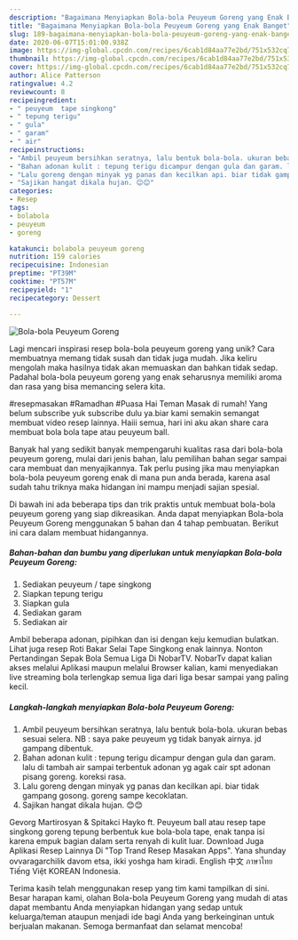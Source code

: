 ```yaml
---
description: "Bagaimana Menyiapkan Bola-bola Peuyeum Goreng yang Enak Banget"
title: "Bagaimana Menyiapkan Bola-bola Peuyeum Goreng yang Enak Banget"
slug: 189-bagaimana-menyiapkan-bola-bola-peuyeum-goreng-yang-enak-banget
date: 2020-06-07T15:01:00.938Z
image: https://img-global.cpcdn.com/recipes/6cab1d84aa77e2bd/751x532cq70/bola-bola-peuyeum-goreng-foto-resep-utama.jpg
thumbnail: https://img-global.cpcdn.com/recipes/6cab1d84aa77e2bd/751x532cq70/bola-bola-peuyeum-goreng-foto-resep-utama.jpg
cover: https://img-global.cpcdn.com/recipes/6cab1d84aa77e2bd/751x532cq70/bola-bola-peuyeum-goreng-foto-resep-utama.jpg
author: Alice Patterson
ratingvalue: 4.2
reviewcount: 8
recipeingredient:
- " peuyeum  tape singkong"
- " tepung terigu"
- " gula"
- " garam"
- " air"
recipeinstructions:
- "Ambil peuyeum bersihkan seratnya, lalu bentuk bola-bola. ukuran bebas sesuai selera. NB : saya pake peuyeum yg tidak banyak airnya. jd gampang dibentuk."
- "Bahan adonan kulit : tepung terigu dicampur dengan gula dan garam. lalu di tambah air sampai terbentuk adonan yg agak cair spt adonan pisang goreng. koreksi rasa."
- "Lalu goreng dengan minyak yg panas dan kecilkan api. biar tidak gampang gosong. goreng sampe kecoklatan."
- "Sajikan hangat dikala hujan. 😊😊"
categories:
- Resep
tags:
- bolabola
- peuyeum
- goreng

katakunci: bolabola peuyeum goreng 
nutrition: 159 calories
recipecuisine: Indonesian
preptime: "PT39M"
cooktime: "PT57M"
recipeyield: "1"
recipecategory: Dessert

---
```



![Bola-bola Peuyeum Goreng](https://img-global.cpcdn.com/recipes/6cab1d84aa77e2bd/751x532cq70/bola-bola-peuyeum-goreng-foto-resep-utama.jpg)

Lagi mencari inspirasi resep bola-bola peuyeum goreng yang unik? Cara membuatnya memang tidak susah dan tidak juga mudah. Jika keliru mengolah maka hasilnya tidak akan memuaskan dan bahkan tidak sedap. Padahal bola-bola peuyeum goreng yang enak seharusnya memiliki aroma dan rasa yang bisa memancing selera kita.

#resepmasakan #Ramadhan #Puasa Hai Teman Masak di rumah! Yang belum subscribe yuk subscribe dulu ya.biar kami semakin semangat membuat video resep lainnya. Haiii semua, hari ini aku akan share cara membuat bola bola tape atau peuyeum ball.

Banyak hal yang sedikit banyak mempengaruhi kualitas rasa dari bola-bola peuyeum goreng, mulai dari jenis bahan, lalu pemilihan bahan segar sampai cara membuat dan menyajikannya. Tak perlu pusing jika mau menyiapkan bola-bola peuyeum goreng enak di mana pun anda berada, karena asal sudah tahu triknya maka hidangan ini mampu menjadi sajian spesial.


Di bawah ini ada beberapa tips dan trik praktis untuk membuat bola-bola peuyeum goreng yang siap dikreasikan. Anda dapat menyiapkan Bola-bola Peuyeum Goreng menggunakan 5 bahan dan 4 tahap pembuatan. Berikut ini cara dalam membuat hidangannya.

<!--inarticleads1-->

##### Bahan-bahan dan bumbu yang diperlukan untuk menyiapkan Bola-bola Peuyeum Goreng:

1. Sediakan  peuyeum / tape singkong
1. Siapkan  tepung terigu
1. Siapkan  gula
1. Sediakan  garam
1. Sediakan  air


Ambil beberapa adonan, pipihkan dan isi dengan keju kemudian bulatkan. Lihat juga resep Roti Bakar Selai Tape Singkong enak lainnya. Nonton Pertandingan Sepak Bola Semua Liga Di NobarTV. NobarTv dapat kalian akses melalui Aplikasi maupun melalui Browser kalian, kami menyediakan live streaming bola terlengkap semua liga dari liga besar sampai yang paling kecil. 

<!--inarticleads2-->

##### Langkah-langkah menyiapkan Bola-bola Peuyeum Goreng:

1. Ambil peuyeum bersihkan seratnya, lalu bentuk bola-bola. ukuran bebas sesuai selera. NB : saya pake peuyeum yg tidak banyak airnya. jd gampang dibentuk.
1. Bahan adonan kulit : tepung terigu dicampur dengan gula dan garam. lalu di tambah air sampai terbentuk adonan yg agak cair spt adonan pisang goreng. koreksi rasa.
1. Lalu goreng dengan minyak yg panas dan kecilkan api. biar tidak gampang gosong. goreng sampe kecoklatan.
1. Sajikan hangat dikala hujan. 😊😊


Gevorg Martirosyan &amp; Spitakci Hayko ft. Peuyeum ball atau resep tape singkong goreng tepung berbentuk kue bola-bola tape, enak tanpa isi karena empuk bagian dalam serta renyah di kulit luar. Download Juga Aplikasi Resep Lainnya Di &#34;Top Trand Resep Masakan Apps&#34;. Yana shunday ovvaragarchilik davom etsa, ikki yoshga ham kiradi. English 中文 ภาษาไทย Tiếng Việt KOREAN Indonesia. 

Terima kasih telah menggunakan resep yang tim kami tampilkan di sini. Besar harapan kami, olahan Bola-bola Peuyeum Goreng yang mudah di atas dapat membantu Anda menyiapkan hidangan yang sedap untuk keluarga/teman ataupun menjadi ide bagi Anda yang berkeinginan untuk berjualan makanan. Semoga bermanfaat dan selamat mencoba!
